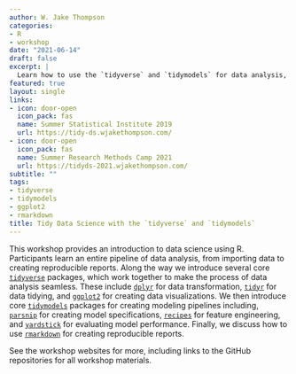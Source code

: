 ```yaml
---
author: W. Jake Thompson
categories:
- R
- workshop
date: "2021-06-14"
draft: false
excerpt: |
  Learn how to use the `tidyverse` and `tidymodels` for data analysis, from importing data to creating reproducible reports.
featured: true
layout: single
links:
- icon: door-open
  icon_pack: fas
  name: Summer Statistical Institute 2019
  url: https://tidy-ds.wjakethompson.com/
- icon: door-open
  icon_pack: fas
  name: Summer Research Methods Camp 2021
  url: https://tidyds-2021.wjakethompson.com/
subtitle: ""
tags:
- tidyverse
- tidymodels
- ggplot2
- rmarkdown
title: Tidy Data Science with the `tidyverse` and `tidymodels`
---
```


This workshop provides an introduction to data science using R. Participants learn an entire pipeline of data analysis, from importing data to creating reproducible reports. Along the way we introduce several core [`tidyverse`](https://tidyverse.org) packages, which work together to make the process of data analysis seamless. These include [`dplyr`](https://dplyr.tidyverse.org) for data transformation, [`tidyr`](https://tidyr.tidyverse.org) for data tidying, and [`ggplot2`](https://ggplot2.tidyverse.org) for creating data visualizations. We then introduce core [`tidymodels`](https://tidymodels.org) packages for creating modeling pipelines including, [`parsnip`](https://parsnip.tidymodels.org) for creating model specifications, [`recipes`](https://recipes.tidymodels.org) for feature engineering, and [`yardstick`](https://yardstick.tidymodels.org) for evaluating model performance. Finally, we discuss how to use [`rmarkdown`](https://rmarkdown.rstudio.com) for creating reproducible reports.

See the workshop websites for more, including links to the GitHub repositories for all workshop materials.
